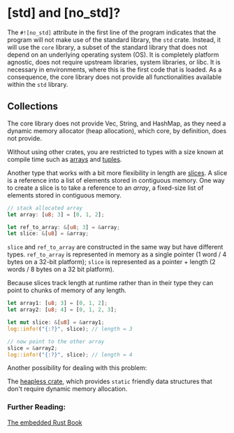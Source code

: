# [std] and [no_std]?

The `#![no_std]` attribute in the first line of the program indicates that the program will not make use of the standard library, the `std` crate. Instead, it will use the `core` library, a subset of the standard library that does not depend on an underlying operating system (OS). It is completely platform agnostic, does not require upstream libraries, system libraries, or libc. It is necessary in environments, where this is the first code that is loaded. As a consequence, the core library does not provide all functionalities available within the `std` library. 

## Collections

The core library does not provide Vec, String, and HashMap, as they need a dynamic memory allocator (heap allocation), which core, by definition, does not provide. 

Without using other crates, you are restricted to types with a size known at compile time such as [arrays](https://doc.rust-lang.org/book/ch03-02-data-types.html#the-array-type) and [tuples](https://doc.rust-lang.org/book/ch03-02-data-types.html#the-tuple-type). 

Another type that works with a bit more flexibility in length are [slices](https://doc.rust-lang.org/book/ch04-03-slices.html#the-slice-type). A slice is a reference into a list of elements stored in contiguous memory. One way to create a slice is to take a reference to an *array*, a fixed-size list of elements stored in contiguous memory.

``` rust
// stack allocated array
let array: [u8; 3] = [0, 1, 2];

let ref_to_array: &[u8; 3] = &array;
let slice: &[u8] = &array;
```

`slice` and `ref_to_array` are constructed in the same way but have different types. `ref_to_array` is represented in memory as a single pointer (1 word / 4 bytes on a 32-bit platform); `slice` is represented as a pointer + length (2 words / 8 bytes on a 32 bit platform).

Because slices track length at runtime rather than in their type they can point to chunks of memory of any length.

``` rust
let array1: [u8; 3] = [0, 1, 2];
let array2: [u8; 4] = [0, 1, 2, 3];

let mut slice: &[u8] = &array1;
log::info!("{:?}", slice); // length = 3

// now point to the other array
slice = &array2;
log::info!("{:?}", slice); // length = 4
```

Another possibility for dealing with this problem:

The [heapless crate](https://docs.rs/heapless/0.5.6/heapless/), which provides `static` friendly data structures that don't require dynamic memory allocation.


### Further Reading:

[The embedded Rust Book](https://docs.rust-embedded.org/book/collections/)

